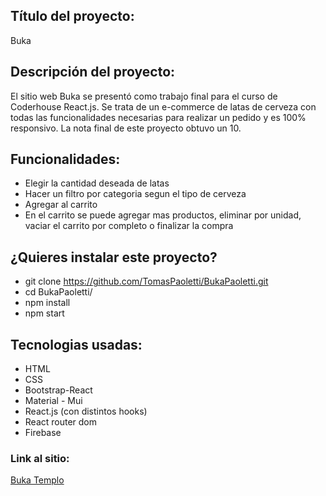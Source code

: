 
## Título del proyecto:

Buka

## Descripción del proyecto:

El sitio web Buka se presentó como trabajo final para el curso de Coderhouse React.js. Se trata de un e-commerce de latas de cerveza con todas las funcionalidades necesarias para realizar un pedido y es 100% responsivo. La nota final de este proyecto obtuvo un 10.

## Funcionalidades:

- Elegir la cantidad deseada de latas
- Hacer un filtro por categoria segun el tipo de cerveza
- Agregar al carrito
- En el carrito se puede agregar mas productos, eliminar por unidad, vaciar el carrito por completo o finalizar la compra

## ¿Quieres instalar este proyecto?

- git clone https://github.com/TomasPaoletti/BukaPaoletti.git
- cd BukaPaoletti/
- npm install
- npm start

## Tecnologias usadas:
- HTML
- CSS
- Bootstrap-React
- Material - Mui
- React.js (con distintos hooks)
- React router dom
- Firebase

### Link al sitio: 
[Buka Templo](https://bukatemplo.netlify.app/)
